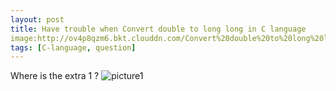 ```yaml
---
layout: post
title: Have trouble when Convert double to long long in C language
image:http://ov4p8qzm6.bkt.clouddn.com/Convert%20double%20to%20long%20long.png
tags: [C-language, question]
---
```

Where is the extra 1 ?
![picture1](http://ov4p8qzm6.bkt.clouddn.com/Convert%20double%20to%20long%20long.png)

